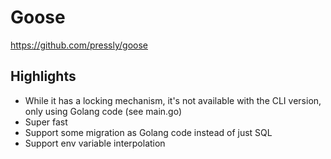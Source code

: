 # Goose

https://github.com/pressly/goose

## Highlights

- While it has a locking mechanism, it's not available with the CLI version, only using Golang code (see main.go)
- Super fast
- Support some migration as Golang code instead of just SQL
- Support env variable interpolation